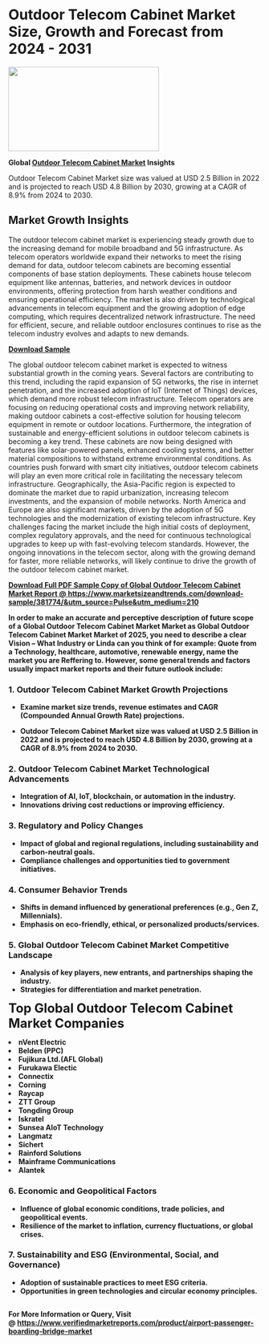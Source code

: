 <H1>Outdoor Telecom Cabinet Market Size, Growth and Forecast from 2024 - 2031</H1><img class="aligncenter size-medium wp-image-584254" src="https://thirdeyenews.in/wp-content/uploads/2024/09/Global-Market-Research-300x168.jpeg" alt="" width="300" height="168" /><p><strong>Global&nbsp;<a href="https://www.marketsizeandtrends.com/download-sample/381774/&amp;utm_source=Pulse&amp;utm_medium=210">Outdoor Telecom Cabinet Market</a> Insights</strong></p><p>Outdoor Telecom Cabinet Market size was valued at USD 2.5 Billion in 2022 and is projected to reach USD 4.8 Billion by 2030, growing at a CAGR of 8.9% from 2024 to 2030.</p><p><h2>Market Growth Insights</h2> <p>The outdoor telecom cabinet market is experiencing steady growth due to the increasing demand for mobile broadband and 5G infrastructure. As telecom operators worldwide expand their networks to meet the rising demand for data, outdoor telecom cabinets are becoming essential components of base station deployments. These cabinets house telecom equipment like antennas, batteries, and network devices in outdoor environments, offering protection from harsh weather conditions and ensuring operational efficiency. The market is also driven by technological advancements in telecom equipment and the growing adoption of edge computing, which requires decentralized network infrastructure. The need for efficient, secure, and reliable outdoor enclosures continues to rise as the telecom industry evolves and adapts to new demands.</p> <p><strong><a href="#">Download Sample</a></strong></p> <p>The global outdoor telecom cabinet market is expected to witness substantial growth in the coming years. Several factors are contributing to this trend, including the rapid expansion of 5G networks, the rise in internet penetration, and the increased adoption of IoT (Internet of Things) devices, which demand more robust telecom infrastructure. Telecom operators are focusing on reducing operational costs and improving network reliability, making outdoor cabinets a cost-effective solution for housing telecom equipment in remote or outdoor locations. Furthermore, the integration of sustainable and energy-efficient solutions in outdoor telecom cabinets is becoming a key trend. These cabinets are now being designed with features like solar-powered panels, enhanced cooling systems, and better material compositions to withstand extreme environmental conditions. As countries push forward with smart city initiatives, outdoor telecom cabinets will play an even more critical role in facilitating the necessary telecom infrastructure. Geographically, the Asia-Pacific region is expected to dominate the market due to rapid urbanization, increasing telecom investments, and the expansion of mobile networks. North America and Europe are also significant markets, driven by the adoption of 5G technologies and the modernization of existing telecom infrastructure. Key challenges facing the market include the high initial costs of deployment, complex regulatory approvals, and the need for continuous technological upgrades to keep up with fast-evolving telecom standards. However, the ongoing innovations in the telecom sector, along with the growing demand for faster, more reliable networks, will likely continue to drive the growth of the outdoor telecom cabinet market.</p> <p><strong><a href="#"></p><p><span class=""><strong>Download Full PDF Sample Copy of Global Outdoor Telecom Cabinet Market Report</strong> @ <a href="https://www.marketsizeandtrends.com/download-sample/381774/&amp;utm_source=Pulse&amp;utm_medium=210" target="_blank">https://www.marketsizeandtrends.com/download-sample/381774/&amp;utm_source=Pulse&amp;utm_medium=210</a></span></p><p>In order to make an accurate and perceptive description of future scope of a Global&nbsp;Outdoor Telecom Cabinet Market Market as Global&nbsp;Outdoor Telecom Cabinet Market Market of 2025, you need to describe a clear Vision &ndash; What Industry or Linda can you think of for example: Quote from a Technology, healthcare, automotive, renewable energy, name the market you are Reffering to. However, some general trends and factors usually impact market reports and their future outlook include:</p><h3>1.&nbsp;<strong>Outdoor Telecom Cabinet Market Growth Projections</strong></h3><ul><li>Examine market size trends, revenue estimates and CAGR (Compounded Annual Growth Rate) projections.</li><li><p>Outdoor Telecom Cabinet Market size was valued at USD 2.5 Billion in 2022 and is projected to reach USD 4.8 Billion by 2030, growing at a CAGR of 8.9% from 2024 to 2030.</p></li></ul><h3>2.&nbsp;<strong>Outdoor Telecom Cabinet Market Technological Advancements</strong></h3><ul><li>Integration of AI, IoT, blockchain, or automation in the industry.</li><li>Innovations driving cost reductions or improving efficiency.</li></ul><h3>3.&nbsp;<strong>Regulatory and Policy Changes</strong></h3><ul><li>Impact of global and regional regulations, including sustainability and carbon-neutral goals.</li><li>Compliance challenges and opportunities tied to government initiatives.</li></ul><h3>4.&nbsp;<strong>Consumer Behavior Trends</strong></h3><ul><li>Shifts in demand influenced by generational preferences (e.g., Gen Z, Millennials).</li><li>Emphasis on eco-friendly, ethical, or personalized products/services.</li></ul><h3>5.&nbsp;<strong>Global Outdoor Telecom Cabinet Market Competitive Landscape</strong></h3><ul><li>Analysis of key players, new entrants, and partnerships shaping the industry.</li><li>Strategies for differentiation and market penetration.</li></ul><p data-pm-slice="1 1 []"><span style="color: inherit; font-family: inherit; font-size: 25px;">Top Global Outdoor Telecom Cabinet Market Companies</span></p><div class="" data-test-id=""><p><li>nVent Electric</li><li> Belden (PPC)</li><li> Fujikura Ltd.(AFL Global)</li><li> Furukawa Electic</li><li> Connectix</li><li> Corning</li><li> Raycap</li><li> ZTT Group</li><li> Tongding Group</li><li> Iskratel</li><li> Sunsea AIoT Technology</li><li> Langmatz</li><li> Sichert</li><li> Rainford Solutions</li><li> Mainframe Communications</li><li> Alantek</li></p></div><h3>6.&nbsp;<strong>Economic and Geopolitical Factors</strong></h3><ul><li>Influence of global economic conditions, trade policies, and geopolitical events.</li><li>Resilience of the market to inflation, currency fluctuations, or global crises.</li></ul><h3>7.&nbsp;<strong>Sustainability and ESG (Environmental, Social, and Governance)</strong></h3><ul><li>Adoption of sustainable practices to meet ESG criteria.</li><li>Opportunities in green technologies and circular economy principles.</li></ul><h2><strong style="font-size: 14px;">For More Information or Query, Visit @&nbsp;</strong><a style="background-color: #ffffff; font-size: 14px;" href="https://www.marketsizeandtrends.com/report/outdoor-telecom-cabinet-market/" target="_blank">https://www.verifiedmarketreports.com/product/airport-passenger-boarding-bridge-market</a></h2>
